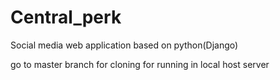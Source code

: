 # Central_perk
Social media web application based on python(Django)

go to master branch for cloning for running in local host server
